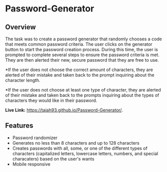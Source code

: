 # Password-Generator

## Overview ##

The task was to create a password generator that randomly chooses a code that meets common password criteria. The user clicks on the generator button to start the password creation process. During this time, the user is prompted to complete several steps to ensure the password criteria is met. They are then alerted their new, secure password that they are free to use. 

*If the user does not choose the correct amount of characters, they are alerted of their mistake and taken back to the prompt inquiring about the character length. 

*If the user does not choose at least one type of character, they are alerted of their mistake and taken back to the prompts inquiring about the types of characters they would like in their password. 

**Live Link:** https://tajah93.github.io/Password-Generator/.

## Features ##

* Password randomizer
* Generates no less than 8 characters and up to 128 characters 
* Creates passwords with all, some, or one of the different types of characters (capitalized letters, lowercase letters, numbers, and special characaters) based on   the user's wants 
* Mobile responsive 


